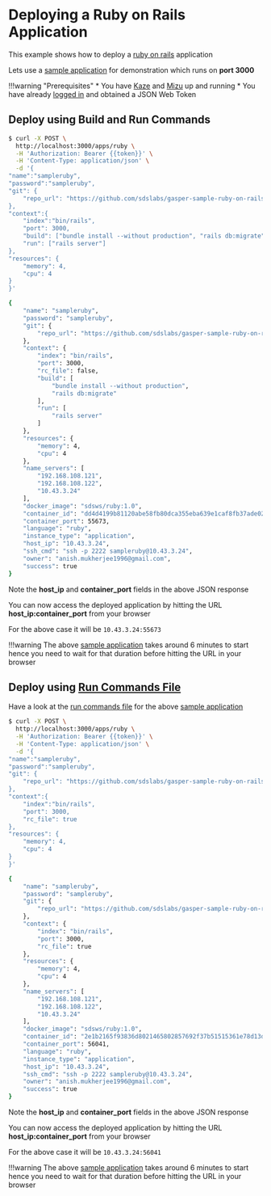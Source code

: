 # Deploying a Ruby on Rails Application

This example shows how to deploy a [ruby on rails](https://rubyonrails.org/) application

Lets use a [sample application](https://github.com/sdslabs/gasper-sample-ruby-on-rails) for demonstration which runs on **port 3000** 

!!!warning "Prerequisites"
    * You have [Kaze](/configurations/kaze/) and [Mizu](/configurations/mizu/) up and running
    * You have already [logged in](/examples/login/) and obtained a JSON Web Token


## Deploy using Build and Run Commands

```bash
$ curl -X POST \
  http://localhost:3000/apps/ruby \
  -H 'Authorization: Bearer {{token}}' \
  -H 'Content-Type: application/json' \
  -d '{
"name":"sampleruby",
"password":"sampleruby",
"git": {
	"repo_url": "https://github.com/sdslabs/gasper-sample-ruby-on-rails"
},
"context":{
    "index":"bin/rails",
    "port": 3000,
    "build": ["bundle install --without production", "rails db:migrate"],
    "run": ["rails server"] 
},
"resources": {
	"memory": 4,
	"cpu": 4
}
}'

{
    "name": "sampleruby",
    "password": "sampleruby",
    "git": {
        "repo_url": "https://github.com/sdslabs/gasper-sample-ruby-on-rails"
    },
    "context": {
        "index": "bin/rails",
        "port": 3000,
        "rc_file": false,
        "build": [
            "bundle install --without production",
            "rails db:migrate"
        ],
        "run": [
            "rails server"
        ]
    },
    "resources": {
        "memory": 4,
        "cpu": 4
    },
    "name_servers": [
        "192.168.108.121",
        "192.168.108.122",
        "10.43.3.24"
    ],
    "docker_image": "sdsws/ruby:1.0",
    "container_id": "dd4d4199b81120abe58fb80dca355eba639e1caf8fb37ade02c9a53ee40634a0",
    "container_port": 55673,
    "language": "ruby",
    "instance_type": "application",
    "host_ip": "10.43.3.24",
    "ssh_cmd": "ssh -p 2222 sampleruby@10.43.3.24",
    "owner": "anish.mukherjee1996@gmail.com",
    "success": true
}
```

Note the **host_ip** and **container_port** fields in the above JSON response

You can now access the deployed application by hitting the URL **host_ip:container_port** from your browser

For the above case it will be `10.43.3.24:55673`

!!!warning
    The above [sample application](https://github.com/sdslabs/gasper-sample-ruby-on-rails) takes around 6 minutes to start hence you need to wait for that duration before hitting the URL in your browser

## Deploy using [Run Commands File](/configurations/global/#run-commands-file)

Have a look at the [run commands file](https://github.com/sdslabs/gasper-sample-ruby-on-rails/blob/master/Gasperfile.txt) for the above [sample application](https://github.com/sdslabs/gasper-sample-ruby-on-rails)

```bash
$ curl -X POST \
  http://localhost:3000/apps/ruby \
  -H 'Authorization: Bearer {{token}}' \
  -H 'Content-Type: application/json' \
  -d '{
"name":"sampleruby",
"password":"sampleruby",
"git": {
	"repo_url": "https://github.com/sdslabs/gasper-sample-ruby-on-rails"
},
"context":{
    "index":"bin/rails",
    "port": 3000,
    "rc_file": true
},
"resources": {
	"memory": 4,
	"cpu": 4
}
}'

{
    "name": "sampleruby",
    "password": "sampleruby",
    "git": {
        "repo_url": "https://github.com/sdslabs/gasper-sample-ruby-on-rails"
    },
    "context": {
        "index": "bin/rails",
        "port": 3000,
        "rc_file": true
    },
    "resources": {
        "memory": 4,
        "cpu": 4
    },
    "name_servers": [
        "192.168.108.121",
        "192.168.108.122",
        "10.43.3.24"
    ],
    "docker_image": "sdsws/ruby:1.0",
    "container_id": "2e1b2165f93836d8021465802857692f37b51515361e78d13d201fde645d753f",
    "container_port": 56041,
    "language": "ruby",
    "instance_type": "application",
    "host_ip": "10.43.3.24",
    "ssh_cmd": "ssh -p 2222 sampleruby@10.43.3.24",
    "owner": "anish.mukherjee1996@gmail.com",
    "success": true
}
```

Note the **host_ip** and **container_port** fields in the above JSON response

You can now access the deployed application by hitting the URL **host_ip:container_port** from your browser

For the above case it will be `10.43.3.24:56041`

!!!warning
    The above [sample application](https://github.com/sdslabs/gasper-sample-ruby-on-rails) takes around 6 minutes to start hence you need to wait for that duration before hitting the URL in your browser
